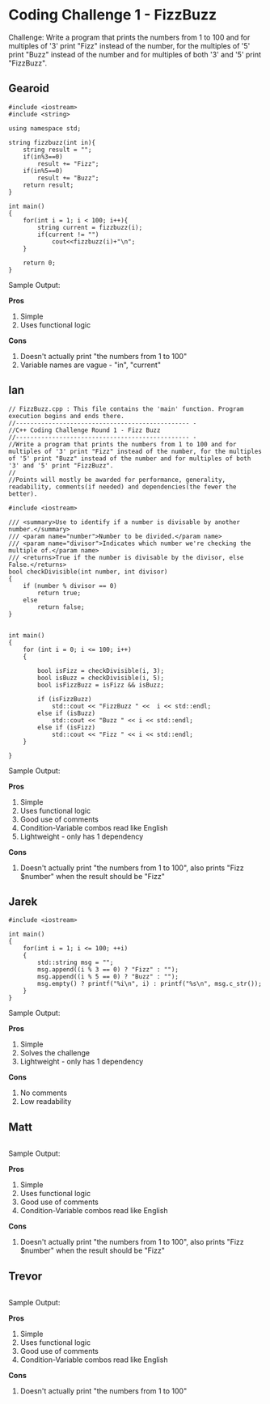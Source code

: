 # Coding Challenge 1 - FizzBuzz
Challenge: Write a program that prints the numbers from 1 to 100 and for multiples of '3' print "Fizz" instead of the number, for the multiples of '5' print "Buzz" instead of the number and for multiples of both '3' and '5' print "FizzBuzz".
## Gearoid
```
#include <iostream>
#include <string>

using namespace std;

string fizzbuzz(int in){
    string result = "";
    if(in%3==0)
        result += "Fizz";
    if(in%5==0)
        result += "Buzz";
    return result;
}

int main()
{
    for(int i = 1; i < 100; i++){
        string current = fizzbuzz(i);
        if(current != "")
            cout<<fizzbuzz(i)+"\n";    
    }
    
    return 0;
}
```
Sample Output:

**Pros**
1. Simple
1. Uses functional logic

**Cons**
1. Doesn't actually print "the numbers from 1 to 100"
1. Variable names are vague - "in", "current"

## Ian
```
// FizzBuzz.cpp : This file contains the 'main' function. Program execution begins and ends there.
//------------------------------------------------ -
//C++ Coding Challenge Round 1 - Fizz Buzz
//------------------------------------------------ -
//Write a program that prints the numbers from 1 to 100 and for multiples of '3' print "Fizz" instead of the number, for the multiples of '5' print "Buzz" instead of the number and for multiples of both '3' and '5' print "FizzBuzz".
//
//Points will mostly be awarded for performance, generality, readability, comments(if needed) and dependencies(the fewer the better).

#include <iostream>

/// <summary>Use to identify if a number is divisable by another number.</summary>
/// <param name="number">Number to be divided.</param name>
/// <param name="divisor">Indicates which number we're checking the multiple of.</param name>
/// <returns>True if the number is divisable by the divisor, else False.</returns>
bool checkDivisible(int number, int divisor)
{
    if (number % divisor == 0)
        return true;
    else
        return false;
}


int main()
{
    for (int i = 0; i <= 100; i++)
    {
        
        bool isFizz = checkDivisible(i, 3);
        bool isBuzz = checkDivisible(i, 5);
        bool isFizzBuzz = isFizz && isBuzz;

        if (isFizzBuzz)
            std::cout << "FizzBuzz " <<  i << std::endl;
        else if (isBuzz)
            std::cout << "Buzz " << i << std::endl;
        else if (isFizz)
            std::cout << "Fizz " << i << std::endl;
    }
        
}
```
Sample Output:

**Pros**
1. Simple
1. Uses functional logic
1. Good use of comments
1. Condition-Variable combos read like English
1. Lightweight - only has 1 dependency

**Cons**
1. Doesn't actually print "the numbers from 1 to 100", also prints "Fizz $number" when the result should be "Fizz"

## Jarek
```
#include <iostream>

int main()
{
    for(int i = 1; i <= 100; ++i)
    {
        std::string msg = "";
        msg.append((i % 3 == 0) ? "Fizz" : "");
        msg.append((i % 5 == 0) ? "Buzz" : "");
        msg.empty() ? printf("%i\n", i) : printf("%s\n", msg.c_str());
    }
}
```
Sample Output:

**Pros**
1. Simple
1. Solves the challenge
1. Lightweight - only has 1 dependency

**Cons**
1. No comments
1. Low readability

## Matt
```
```
Sample Output:

**Pros**
1. Simple
1. Uses functional logic
1. Good use of comments
1. Condition-Variable combos read like English

**Cons**
1. Doesn't actually print "the numbers from 1 to 100", also prints "Fizz $number" when the result should be "Fizz"

## Trevor
```
```
Sample Output:

**Pros**
1. Simple
1. Uses functional logic
1. Good use of comments
1. Condition-Variable combos read like English

**Cons**
1. Doesn't actually print "the numbers from 1 to 100"
